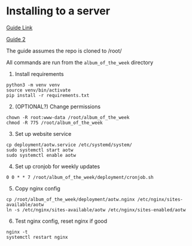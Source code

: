 # Installing to a server

[Guide Link](https://developers.redhat.com/articles/2023/08/17/how-deploy-flask-application-python-gunicorn#the_application)

[Guide 2](https://www.digitalocean.com/community/tutorials/how-to-serve-flask-applications-with-gunicorn-and-nginx-on-ubuntu-22-04)

The guide assumes the repo is cloned to /root/

All commands are run from the `album_of_the_week` directory

1. Install requirements

```
python3 -m venv venv
source venv/bin/activate
pip install -r requirements.txt
```

2. (OPTIONAL?) Change permissions

```
chown -R root:www-data /root/album_of_the_week
chmod -R 775 /root/album_of_the_week
```

3. Set up website service

```
cp deployment/aotw.service /etc/systemd/system/
sudo systemctl start aotw
sudo systemctl enable aotw
```

4. Set up cronjob for weekly updates

```
0 0 * * 7 /root/album_of_the_week/deployment/cronjob.sh
```

5. Copy nginx config

```
cp /root/album_of_the_week/deployment/aotw.nginx /etc/nginx/sites-available/aotw
ln -s /etc/nginx/sites-available/aotw /etc/nginx/sites-enabled/aotw
```

6. Test nginx config, reset nginx if good

```
nginx -t
systemctl restart nginx
```
